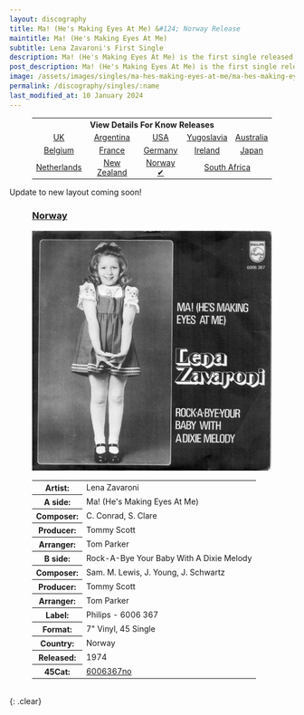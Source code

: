 ```yaml
---
layout: discography
title: Ma! (He's Making Eyes At Me) &#124; Norway Release
maintitle: Ma! (He's Making Eyes At Me)
subtitle: Lena Zavaroni's First Single
description: Ma! (He's Making Eyes At Me) is the first single released by Lena Zavaroni.
post_description: Ma! (He's Making Eyes At Me) is the first single released by Lena Zavaroni.
image: /assets/images/singles/ma-hes-making-eyes-at-me/ma-hes-making-eyes-at-me-norway.jpg
permalink: /discography/singles/:name
last_modified_at: 10 January 2024
---
```


<figure class="fig3">
<table style="text-align:center;">
<tr><th colspan="5">View Details For Know Releases</th></tr>
<tr><td><a href="/discography/singles/1974-01-25-ma-hes-making-eyes-at-me-uk">UK</a></td><td><a href="/discography/singles/1974-03-11-ma-hes-making-eyes-at-me-argentina">Argentina</a></td><td><a href="/discography/singles/1974-03-ma-hes-making-eyes-at-me-usa">USA</a></td><td><a href="/discography/singles/1974-03-ma-hes-making-eyes-at-me-yugoslavia">Yugoslavia</a><td><a href="/discography/singles/1974-ma-hes-making-eyes-at-me-australia">Australia</a></td></td></tr>

<tr><td><a href="/discography/singles/1974-ma-hes-making-eyes-at-me-belgium">Belgium</a></td><td><a href="/discography/singles/1974-ma-hes-making-eyes-at-me-france">France</a></td><td><a href="/discography/singles/1974-ma-hes-making-eyes-at-me-germany">Germany</a></td><td><a href="/discography/singles/1974-ma-hes-making-eyes-at-me-ireland">Ireland</a></td><td><a href="/discography/singles/1974-ma-hes-making-eyes-at-me-japan">Japan</a></td></tr>

<tr><td><a href="/discography/singles/1974-ma-hes-making-eyes-at-me-netherlands">Netherlands</a></td><td><a href="/discography/singles/1974-ma-hes-making-eyes-at-me-new-zealand">New Zealand</a></td><td><a href="/discography/singles/1974-ma-hes-making-eyes-at-me-norway">Norway &#x2714;</a></td><td colspan="2"><a href="/discography/singles/1974-ma-hes-making-eyes-at-me-south-africa">South Africa</a></td></tr>
</table>
</figure>

Update to new layout coming soon!

<figure class="fig3">
<figcaption>
<h3 id="norway"><a href="#norway">Norway</a></h3>
</figcaption>
<img src="/assets/images/singles/ma-hes-making-eyes-at-me/ma-hes-making-eyes-at-me-norway.jpg" class="full-width" alt="Norway front of sleeve for the single Ma! (He's Making Eyes At Me) Philips - 6006 367" />
<figcaption>
<table>
<tr><th>Artist:</th><td>Lena Zavaroni</td></tr>
<tr class="split"><th>A side:</th><td>Ma! (He's Making Eyes At Me)</td></tr>
<tr><th>Composer:</th><td>C. Conrad, S. Clare</td></tr>
<tr><th>Producer:</th><td>Tommy Scott</td></tr>
<tr><th>Arranger:</th><td>Tom Parker</td></tr>
<tr class="split"><th>B side:</th><td>Rock-A-Bye Your Baby With A Dixie Melody</td></tr>
<tr><th>Composer:</th><td>Sam. M. Lewis, J. Young, J. Schwartz</td></tr>
<tr><th>Producer:</th><td>Tommy Scott</td></tr>
<tr><th>Arranger:</th><td>Tom Parker</td></tr>
<tr class="split"><th>Label:</th><td>Philips - 6006 367</td></tr>
<tr><th>Format:</th><td>7" Vinyl, 45 Single</td></tr>
<tr><th>Country:</th><td>Norway</td></tr>
<tr><th>Released:</th><td>1974</td></tr>
<tr class="split"><th>45Cat:</th><td><a class="external-link" href="http://www.45cat.com/record/6006367no">6006367no</a></td></tr>
</table>
</figcaption>
</figure>

<br />{: .clear}

